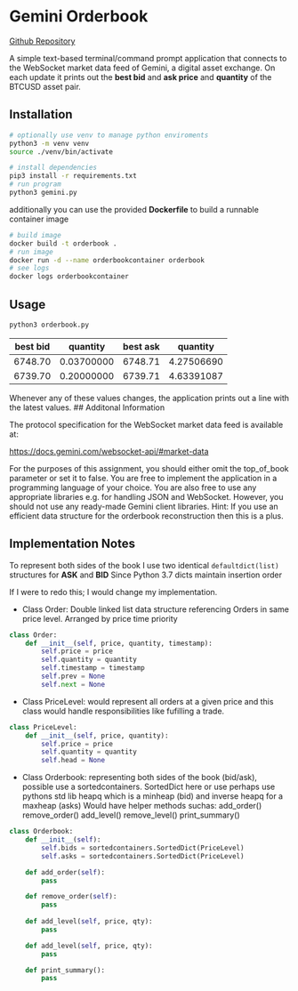 # Gemini Orderbook

[Github Repository](https://github.com/Rcsuax/GeminiOrderbook)

A simple text-based terminal/command prompt application that connects to the WebSocket market data feed of Gemini, a digital asset exchange.
On each update it prints out the **best bid** and **ask price** and **quantity** of the BTCUSD asset pair. 

## Installation
 
```bash
# optionally use venv to manage python enviroments
python3 -m venv venv
source ./venv/bin/activate

# install dependencies 
pip3 install -r requirements.txt
# run program
python3 gemini.py
```

additionally you can use the provided **Dockerfile** to build a runnable container image
```bash
# build image
docker build -t orderbook .
# run image
docker run -d --name orderbookcontainer orderbook
# see logs
docker logs orderbookcontainer
```


## Usage


```bash
python3 orderbook.py
```

| best bid | quantity    | best ask  | quantity   | 
| ---------| ----------- | --------- | ---------- |
| 6748.70  | 0.03700000  | 6748.71   | 4.27506690 | 
| 6739.70  | 0.20000000  | 6739.71   | 4.63391087 | 

Whenever any of these values changes, the application prints out a line with the latest values.
## Additonal Information

The protocol specification for the WebSocket market data feed is available at:

https://docs.gemini.com/websocket-api/#market-data

For the purposes of this assignment, you should either omit the top_of_book parameter or set it to false.
You are free to implement the application in a programming language of your choice. You are also free to use any appropriate libraries e.g. for handling JSON and WebSocket. However, you should not use any ready-made Gemini client libraries.
Hint: If you use an efficient data structure for the orderbook reconstruction then this is a plus.

## Implementation Notes

To represent both sides of the book I use two identical ```defaultdict(list)``` structures for **ASK** and **BID**
Since Python 3.7 dicts maintain insertion order

If I were to redo this; I would change my implementation. 

- Class Order: Double linked list data structure referencing Orders in same price level. Arranged by price time priority 
```python
class Order:
    def __init__(self, price, quantity, timestamp):
        self.price = price
        self.quantity = quantity
        self.timestamp = timestamp
        self.prev = None
        self.next = None
```


- Class PriceLevel: would represent all orders at a given price and this class would handle responsibilities    like fufilling a trade.
```python
class PriceLevel:
    def __init__(self, price, quantity):
        self.price = price
        self.quantity = quantity
        self.head = None
```

- Class Orderbook: representing both sides of the book (bid/ask), possible use a sortedcontainers. 
    SortedDict here or use perhaps use pythons std lib heapq which is a minheap (bid) and inverse heapq for a maxheap (asks)
    Would have helper methods suchas:
    add_order() remove_order() add_level() remove_level() print_summary()

```python
class Orderbook:
    def __init__(self):
        self.bids = sortedcontainers.SortedDict(PriceLevel)
        self.asks = sortedcontainers.SortedDict(PriceLevel)

    def add_order(self):
        pass

    def remove_order(self):
        pass
    
    def add_level(self, price, qty):
        pass

    def add_level(self, price, qty):
        pass

    def print_summary():
        pass
```
